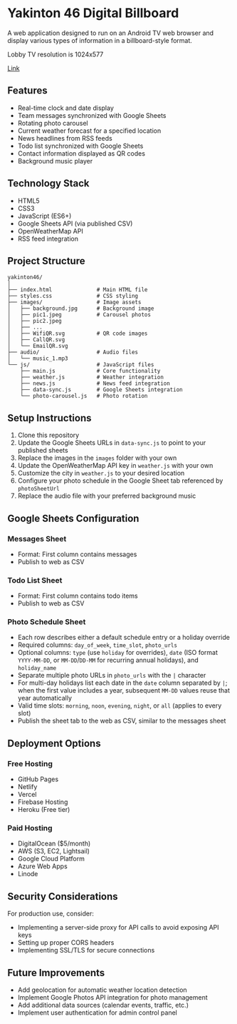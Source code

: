 # Yakinton 46 Digital Billboard

A web application designed to run on an Android TV web browser and display various types of information in a billboard-style format.

Lobby TV resolution is 1024x577

[Link](https://tv-web-app-mu.vercel.app)

## Features

- Real-time clock and date display
- Team messages synchronized with Google Sheets
- Rotating photo carousel
- Current weather forecast for a specified location
- News headlines from RSS feeds
- Todo list synchronized with Google Sheets
- Contact information displayed as QR codes
- Background music player

## Technology Stack

- HTML5
- CSS3
- JavaScript (ES6+)
- Google Sheets API (via published CSV)
- OpenWeatherMap API
- RSS feed integration

## Project Structure

```
yakinton46/
│
├── index.html              # Main HTML file
├── styles.css              # CSS styling
├── images/                 # Image assets
│   ├── background.jpg      # Background image
│   ├── pic1.jpeg           # Carousel photos
│   ├── pic2.jpeg
│   ├── ...
│   ├── WifiQR.svg          # QR code images
│   ├── CallQR.svg
│   └── EmailQR.svg
├── audio/                  # Audio files
│   └── music_1.mp3
└── js/                     # JavaScript files
    ├── main.js             # Core functionality
    ├── weather.js          # Weather integration
    ├── news.js             # News feed integration
    ├── data-sync.js        # Google Sheets integration
    └── photo-carousel.js   # Photo rotation
```

## Setup Instructions

1. Clone this repository
2. Update the Google Sheets URLs in `data-sync.js` to point to your published sheets
3. Replace the images in the `images` folder with your own
4. Update the OpenWeatherMap API key in `weather.js` with your own
5. Customize the city in `weather.js` to your desired location
6. Configure your photo schedule in the Google Sheet tab referenced by `photoSheetUrl`
7. Replace the audio file with your preferred background music

## Google Sheets Configuration

### Messages Sheet
- Format: First column contains messages
- Publish to web as CSV

### Todo List Sheet
- Format: First column contains todo items
- Publish to web as CSV

### Photo Schedule Sheet
- Each row describes either a default schedule entry or a holiday override
- Required columns: `day_of_week`, `time_slot`, `photo_urls`
- Optional columns: `type` (use `holiday` for overrides), `date` (ISO format `YYYY-MM-DD`, or `MM-DD`/`DD-MM` for recurring annual holidays), and `holiday_name`
- Separate multiple photo URLs in `photo_urls` with the `|` character
- For multi-day holidays list each date in the `date` column separated by `|`; when the first value includes a year, subsequent `MM-DD` values reuse that year automatically
- Valid time slots: `morning`, `noon`, `evening`, `night`, or `all` (applies to every slot)
- Publish the sheet tab to the web as CSV, similar to the messages sheet

## Deployment Options

### Free Hosting
- GitHub Pages
- Netlify
- Vercel
- Firebase Hosting
- Heroku (Free tier)

### Paid Hosting
- DigitalOcean ($5/month)
- AWS (S3, EC2, Lightsail)
- Google Cloud Platform
- Azure Web Apps
- Linode

## Security Considerations

For production use, consider:
- Implementing a server-side proxy for API calls to avoid exposing API keys
- Setting up proper CORS headers
- Implementing SSL/TLS for secure connections

## Future Improvements

- Add geolocation for automatic weather location detection
- Implement Google Photos API integration for photo management
- Add additional data sources (calendar events, traffic, etc.)
- Implement user authentication for admin control panel
